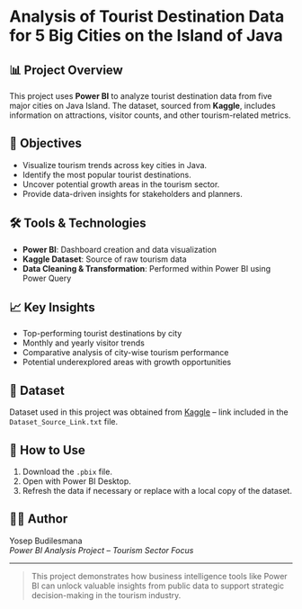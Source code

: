 # Analysis of Tourist Destination Data for 5 Big Cities on the Island of Java

## 📊 Project Overview
This project uses **Power BI** to analyze tourist destination data from five major cities on Java Island. The dataset, sourced from **Kaggle**, includes information on attractions, visitor counts, and other tourism-related metrics.

## 🎯 Objectives
- Visualize tourism trends across key cities in Java.
- Identify the most popular tourist destinations.
- Uncover potential growth areas in the tourism sector.
- Provide data-driven insights for stakeholders and planners.

## 🛠️ Tools & Technologies
- **Power BI**: Dashboard creation and data visualization
- **Kaggle Dataset**: Source of raw tourism data
- **Data Cleaning & Transformation**: Performed within Power BI using Power Query

## 📈 Key Insights
- Top-performing tourist destinations by city
- Monthly and yearly visitor trends
- Comparative analysis of city-wise tourism performance
- Potential underexplored areas with growth opportunities

## 🔗 Dataset
Dataset used in this project was obtained from [Kaggle](https://www.kaggle.com/) – link included in the `Dataset_Source_Link.txt` file.

## 📌 How to Use
1. Download the `.pbix` file.
2. Open with Power BI Desktop.
3. Refresh the data if necessary or replace with a local copy of the dataset.

## 👨‍💻 Author
Yosep Budilesmana  
*Power BI Analysis Project – Tourism Sector Focus*

---

> This project demonstrates how business intelligence tools like Power BI can unlock valuable insights from public data to support strategic decision-making in the tourism industry.
